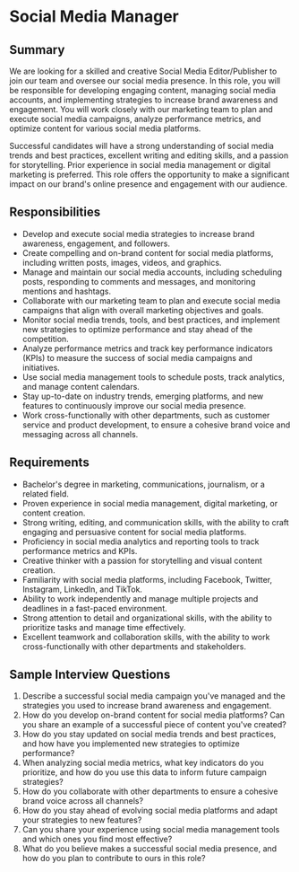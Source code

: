 # Social Media Manager

## Summary

We are looking for a skilled and creative Social Media Editor/Publisher to join our team and oversee our social media presence. In this role, you will be responsible for developing engaging content, managing social media accounts, and implementing strategies to increase brand awareness and engagement. You will work closely with our marketing team to plan and execute social media campaigns, analyze performance metrics, and optimize content for various social media platforms.

Successful candidates will have a strong understanding of social media trends and best practices, excellent writing and editing skills, and a passion for storytelling. Prior experience in social media management or digital marketing is preferred. This role offers the opportunity to make a significant impact on our brand's online presence and engagement with our audience.

## Responsibilities

- Develop and execute social media strategies to increase brand awareness, engagement, and followers.
- Create compelling and on-brand content for social media platforms, including written posts, images, videos, and graphics.
- Manage and maintain our social media accounts, including scheduling posts, responding to comments and messages, and monitoring mentions and hashtags.
- Collaborate with our marketing team to plan and execute social media campaigns that align with overall marketing objectives and goals.
- Monitor social media trends, tools, and best practices, and implement new strategies to optimize performance and stay ahead of the competition.
- Analyze performance metrics and track key performance indicators (KPIs) to measure the success of social media campaigns and initiatives.
- Use social media management tools to schedule posts, track analytics, and manage content calendars.
- Stay up-to-date on industry trends, emerging platforms, and new features to continuously improve our social media presence.
- Work cross-functionally with other departments, such as customer service and product development, to ensure a cohesive brand voice and messaging across all channels.

## Requirements

- Bachelor's degree in marketing, communications, journalism, or a related field.
- Proven experience in social media management, digital marketing, or content creation.
- Strong writing, editing, and communication skills, with the ability to craft engaging and persuasive content for social media platforms.
- Proficiency in social media analytics and reporting tools to track performance metrics and KPIs.
- Creative thinker with a passion for storytelling and visual content creation.
- Familiarity with social media platforms, including Facebook, Twitter, Instagram, LinkedIn, and TikTok.
- Ability to work independently and manage multiple projects and deadlines in a fast-paced environment.
- Strong attention to detail and organizational skills, with the ability to prioritize tasks and manage time effectively.
- Excellent teamwork and collaboration skills, with the ability to work cross-functionally with other departments and stakeholders.

## Sample Interview Questions

1. Describe a successful social media campaign you've managed and the strategies you used to increase brand awareness and engagement.
2. How do you develop on-brand content for social media platforms? Can you share an example of a successful piece of content you've created?
3. How do you stay updated on social media trends and best practices, and how have you implemented new strategies to optimize performance?
4. When analyzing social media metrics, what key indicators do you prioritize, and how do you use this data to inform future campaign strategies?
5. How do you collaborate with other departments to ensure a cohesive brand voice across all channels?
6. How do you stay ahead of evolving social media platforms and adapt your strategies to new features?
7. Can you share your experience using social media management tools and which ones you find most effective?
8. What do you believe makes a successful social media presence, and how do you plan to contribute to ours in this role?
